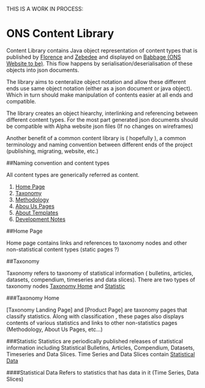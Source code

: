 THIS IS A WORK IN PROCESS:


ONS Content Library
=========================== 

Content Library contains Java object representation of content types that is published by [Florence](https://github.com/ONSdigital/florence) and [Zebedee](https://github.com/Carboni/zebedee) and displayed on [Babbage (ONS Website to be)](https://github.com/ONSdigital/babbage). This flow happens by serialisation/deserialisation of these objects into json documents.

The library aims to centeralize object notation and allow these different ends use same object notation (either as a json document or java object). Which in turn should make manipulation of contents easier at all ends and compatible.

The library creates an object hiearchy, interlinking and referencing between different content types. For the most part generated json documents should be compatible with Alpha website json files (If no changes on wireframes)

Another benefit of a common content library is ( hopefully ), a common terminology and naming convention between different ends of the project (publishing, migrating, website, etc.)


##Naming convention and content types

All content types are generically referred as content.

1. [Home Page](#home-page)
2. [Taxonomy](#taxonomy)
3. [Methodology](#methodology)
4. [Abou Us Pages](#about-us)
5. [About Templates](#about-templates)
6. [Development Notes](#development-notes)
 

##Home Page

Home page contains links and references to taxonomy nodes and  other non-statistical content types (static pages ?)

##Taxonomy

Taxonomy refers to taxonomy of statistical information ( bulletins, articles, datasets, compendium,  timeseries and data slices). There are two types of taxonomy nodes [Taxonomy Home](#taxonomy-home) and [Statistic](#statistic)

###Taxonomy Home

[Taxonomy Landing Page] and [Product Page] are taxonomy pages that classify statistics. Along with classification , these pages also displays contents of various statistics and links to other non-statistics pages (Methodology, About Us Pages, etc...)

###Statistic
Statistics are periodically published releases of statistical information including Statistical Bulletins, Articles, Compendium, Datasets, Timeseries and Data Slices.  Time Series and Data Slices contain [Statistical Data](#statistical-data)

####Statistical Data
Refers to statistics that has data in it (Time Series, Data Slices)
